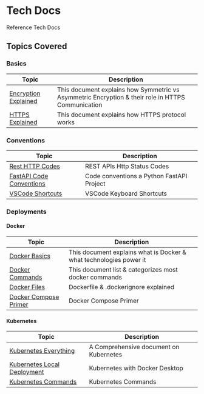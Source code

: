 # Tech Docs

Reference Tech Docs

## Topics Covered

### Basics

| Topic | Description |
| ----- | ----------- |
| [Encryption Explained](./docs/network-basics/Encryption.md) | This document explains how Symmetric vs Asymmetric Encryption & their role in HTTPS Communication  |
| [HTTPS Explained](./docs/network-basics/HttpsExplained.md)  | This document explains how HTTPS protocol works |

### Conventions

| Topic | Description |
| ----- | ----------- |
| [Rest HTTP Codes](./docs/network-basics/HttpStatusCodes.md)          | REST APIs Http Status Codes |
| [FastAPI Code Conventions](./docs/fastapi/NamingConventions.md) | Code conventions a Python FastAPI Project |
| [VSCode Shortcuts](./docs/misc/VSCodeKeyShortcuts.md) | VSCode Keyboard Shortcuts |

### Deployments

#### Docker

| Topic | Description |
| ----- | ----------- |
| [Docker Basics](./docs/deployment/docker/Docker.md) | This document explains what is Docker & what technologies power it  |
| [Docker Commands](./docs/deployment/docker/DockerCommandsCategorization.md) | This document list & categorizes most docker commands  |
| [Docker Files](./docs/deployment/docker/FilesInDocker.md) | Dockerfile & .dockerignore explained  |
| [Docker Compose Primer](./docs/deployment/docker/DockerCompose.md) | Docker Compose Primer  |

#### Kubernetes

| Topic | Description |
| ----- | ----------- |
| [Kubernetes Everything](./docs/deployment/k8s/K8sPrimer.md) | A Comprehensive document on Kubernetes  |
| [Kubernetes Local Deployment](./docs/deployment/k8s/K8sWithDockerDesktop.md) | Kubernetes with Docker Desktop  |
| [Kubernetes Commands](./docs/deployment/k8s/K8sCommands.md) | Kubernetes Commands  |
